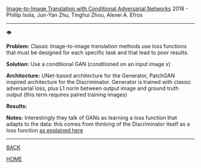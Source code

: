 [Image-to-Image Translation with Conditional Adversarial Networks](https://arxiv.org/pdf/1611.07004.pdf)
2018 - Phillip Isola, Jun-Yan Zhu, Tinghui Zhou, Alexei A. Efros

---

👁️

**Problem:**
Classic Image-to-image translation methods use loss functions that must be designed for each specific task and that lead to poor results.  

**Solution:**
Use a conditional GAN (conditioned on an input image $x$) 

**Architecture:**
UNet-based architecture for the Generator, PatchGAN inspired architecture for the Discriminator.
Generator is trained with classic adversarial loss, plus L1 norm between output image and ground truth output (this term requires paired training images)

**Results:**

**Notes:**
Interestingly they talk of GANs as learning a loss function that adapts to the data: this comes from thinking of the Discriminator itself as a loss function
[as explained here](https://medium.com/vitalify-asia/gans-as-a-loss-function-72d994dde4fb)

---

[BACK](../index.md)

[HOME](../../../index.md)